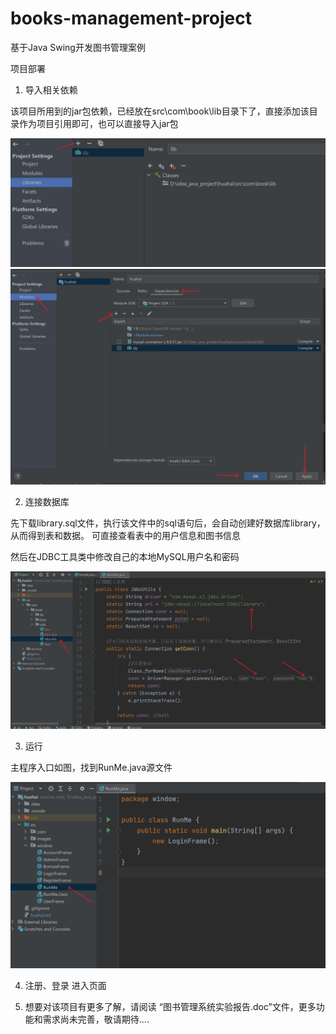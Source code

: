 # books-management-project
基于Java Swing开发图书管理案例

项目部署
1. 导入相关依赖

该项目所用到的jar包依赖，已经放在src\com\book\lib目录下了，直接添加该目录作为项目引用即可，也可以直接导入jar包

![image](https://github.com/Tianbobo520/books-management-project/blob/master/iamges/1.png)
![image](https://github.com/Tianbobo520/books-management-project/blob/master/iamges/2.png)



2. 连接数据库

先下载library.sql文件，执行该文件中的sql语句后，会自动创建好数据库library，从而得到表和数据。
可直接查看表中的用户信息和图书信息

然后在JDBC工具类中修改自己的本地MySQL用户名和密码

![image](https://github.com/Tianbobo520/books-management-project/blob/master/iamges/4.png)

3. 运行

主程序入口如图，找到RunMe.java源文件

![image](https://github.com/Tianbobo520/books-management-project/blob/master/iamges/3.png)

4. 注册、登录
进入页面

5. 想要对该项目有更多了解，请阅读 “图书管理系统实验报告.doc”文件，更多功能和需求尚未完善，敬请期待....



